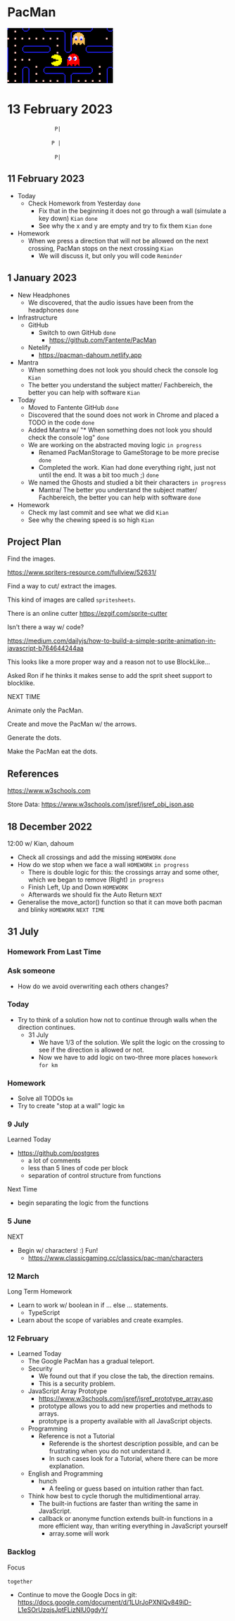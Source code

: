 # PacMan

![](logo.png)

# 13 February 2023



                   P|

                  P |

                   P|



## 11 February 2023

* Today
  * Check Homework from Yesterday `done`
    * Fix that in the beginning it does not go through a wall (simulate a key down) `Kian` `done`
    * See why the x and y are empty and try to fix them `Kian` `done`
* Homework
  * When we press a direction that will not be allowed on the next crossing, PacMan stops on the next crossing `Kian`
    * We will discuss it, but only you will code `Reminder`

## 1 January 2023

* New Headphones
  * We discovered, that the audio issues have been from the headphones `done`
* Infrastructure
  * GitHub
    * Switch to own GitHub `done`
      * https://github.com/Fantente/PacMan
  * Netelify
    * https://pacman-dahoum.netlify.app
* Mantra
  * When something does not look you should check the console log `Kian`
  * The better you understand the subject matter/ Fachbereich, the better you can help with software `Kian`
* Today
  * Moved to Fantente GitHub `done`
  * Discovered that the sound does not work in Chrome and placed a TODO in the code `done`
  * Added Mantra w/ "* When something does not look you should check the console log" `done`
  * We are working on the abstracted moving logic `in progress`
    * Renamed PacManStorage to GameStorage to be more precise `done`
    * Completed the work. Kian had done everything right, just not until the end. It was a bit too much ;) `done`
  * We named the Ghosts and studied a bit their characters `in progress`
    * Mantra/ The better you understand the subject matter/ Fachbereich, the better you can help with software `done`
 * Homework
   * Check my last commit and see what we did `Kian`
   * See why the chewing speed is so high `Kian`

## Project Plan

Find the images.

https://www.spriters-resource.com/fullview/52631/

Find a way to cut/ extract the images.

This kind of images are called `spritesheets`.

There is an online cutter https://ezgif.com/sprite-cutter

Isn't there a way w/ code?

https://medium.com/dailyjs/how-to-build-a-simple-sprite-animation-in-javascript-b764644244aa

This looks like a more proper way and a reason not to use BlockLike...

Asked Ron if he thinks it makes sense to add the sprit sheet support to blocklike.

NEXT TIME

Animate only the PacMan.

Create and move the PacMan w/ the arrows.

Generate the dots.

Make the PacMan eat the dots.

## References

https://www.w3schools.com


Store Data:
https://www.w3schools.com/jsref/jsref_obj_json.asp

## 18 December 2022

12:00 w/ Kian, dahoum

* Check all crossings and add the missing `HOMEWORK` `done`
* How do we stop when we face a wall `HOMEWORK` `in progress`
  * There is double logic for this: the crossings array and some other, which we began to remove (Right) `in progress`
  * Finish Left, Up and Down `HOMEWORK`
  * Afterwards we should fix the Auto Return `NEXT`
* Generalise the move_actor() function so that it can move both pacman and blinky `HOMEWORK` `NEXT TIME`

## 31 July

### Homework From Last Time



### Ask someone

* How do we avoid overwriting each others changes?

### Today

* Try to think of a solution how not to continue through walls when the direction continues.
  * 31 July
    * We have 1/3 of the solution. We split the logic on the crossing to see if the direction is allowed or not.
    * Now we have to add logic on two-three more places `homework for km`

### Homework

* Solve all TODOs `km`
* Try to create "stop at a wall" logic `km`

### 9 July

Learned Today

* https://github.com/postgres
  * a lot of comments
  * less than 5 lines of code per block
  * separation of control structure from functions

Next Time

* begin separating the logic from the functions

### 5 June

NEXT

* Begin w/ characters! :) Fun!
  * https://www.classicgaming.cc/classics/pac-man/characters


### 12 March

Long Term Homework

* Learn to work w/ boolean in if ... else ... statements.
  * TypeScript
* Learn about the scope of variables and create examples.
### 12 February

* Learned Today
  * The Google PacMan has a gradual teleport.
  * Security
    * We found out that if you close the tab, the direction remains.
    * This is a security problem.
  * JavaScript Array Prototype
    * https://www.w3schools.com/jsref/jsref_prototype_array.asp
    * prototype allows you to add new properties and methods to arrays.
    * prototype is a property available with all JavaScript objects.
  * Programming
    * Reference is not a Tutorial
      * Referende is the shortest description possible, and can be frustrating when you do not understand it.
      * In such cases look for a Tutorial, where there can be more explanation.
  * English and Programming
    * hunch
      * A feeling or guess based on intuition rather than fact.
  * Think how best to cycle thorugh the multidimentional array.
    * The built-in fuctions are faster than writing the same in JavaScript.
    * callback or anonyme function extends built-in functions in a more efficient way, than writing everything in JavaScript yourself
      * array.some will work

### Backlog

Focus

`together`

* Continue to move the Google Docs in git: https://docs.google.com/document/d/1LUrJoPXNlQv849iD-L1eSOrUzqjsJptFLizNlU0gdyY/